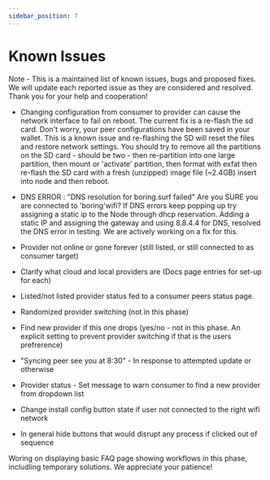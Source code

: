 ```yaml
---
sidebar_position: 7
---
```


# Known Issues

Note - This is a maintained list of known issues, bugs and proposed fixes. We will update each reported issue as they are considered and resolved. Thank you for your help and cooperation!

- Changing configuration from consumer to provider can cause the network interface to fail on reboot. The current fix is a re-flash the sd card. Don't worry, your peer configurations have been saved in your wallet. This is a known issue and re-flashing the SD will reset the files and restore network settings. You should try to remove all the partitions on the SD card - should be two - then re-partition into one large partition, then mount or 'activate' partition, then format with exfat then re-flash the SD card with a fresh (unzipped) image file (~2.4GB) insert into node and then reboot.

- DNS ERROR : "DNS resolution for boring.surf failed"  Are you SURE you are connected to 'boring'wifi?  If  DNS errors keep popping up try assigning a static ip to the Node through dhcp reservation. Adding a static IP and assigning the gateway and using 8.8.4.4 for DNS, resolved the DNS error in testing. We are actively working on a fix for this.

- Provider not online or gone forever (still listed, or still connected to as consumer target)

- Clarify what cloud and local providers are (Docs page entries for set-up for each)
- Listed/not listed provider status fed to a consumer peers status page.
- Randomized provider switching (not in this phase)
- Find new provider if this one drops (yes/no - not in this phase. An explicit setting to prevent provider switching if that is the users prefrerence)
- "Syncing peer see you at 8:30" - In response to attempted update or otherwise
- Provider status - Set message to warn consumer to find a new provider from dropdown list
- Change install config button state if user not connected to the right wifi network
- In general hide buttons that would disrupt any process if clicked out of sequence

Woring on displaying basic FAQ page showing workflows in this phase, includling temporary solutions. We appreciate your patience!
